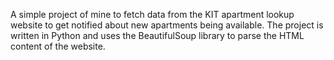 A simple project of mine to fetch data from the KIT apartment lookup website to get notified about new apartments being available. The project is written in Python and uses the BeautifulSoup library to parse the HTML content of the website. 